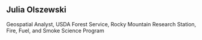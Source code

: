 ## Julia Olszewski


Geospatial Analyst,
USDA Forest Service, Rocky Mountain Research Station,
Fire, Fuel, and Smoke Science Program
